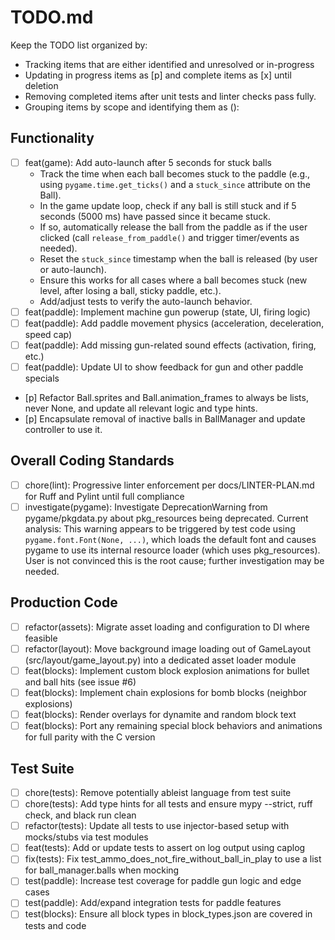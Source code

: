 # TODO.md

Keep the TODO list organized by:
 - Tracking items that are either identified and unresolved or in-progress
 - Updating in progress items as [p] and complete items as [x] until deletion
 - Removing completed items after unit tests and linter checks pass fully.
 - Grouping items by scope and identifying them as <type>(<scope>): <short summary>

## Functionality
- [ ] feat(game): Add auto-launch after 5 seconds for stuck balls
    - Track the time when each ball becomes stuck to the paddle (e.g., using `pygame.time.get_ticks()` and a `stuck_since` attribute on the Ball).
    - In the game update loop, check if any ball is still stuck and if 5 seconds (5000 ms) have passed since it became stuck.
    - If so, automatically release the ball from the paddle as if the user clicked (call `release_from_paddle()` and trigger timer/events as needed).
    - Reset the `stuck_since` timestamp when the ball is released (by user or auto-launch).
    - Ensure this works for all cases where a ball becomes stuck (new level, after losing a ball, sticky paddle, etc.).
    - Add/adjust tests to verify the auto-launch behavior.
- [ ] feat(paddle): Implement machine gun powerup (state, UI, firing logic)
- [ ] feat(paddle): Add paddle movement physics (acceleration, deceleration, speed cap)
- [ ] feat(paddle): Add missing gun-related sound effects (activation, firing, etc.)
- [ ] feat(paddle): Update UI to show feedback for gun and other paddle specials
- [p] Refactor Ball.sprites and Ball.animation_frames to always be lists, never None, and update all relevant logic and type hints.
- [p] Encapsulate removal of inactive balls in BallManager and update controller to use it.

## Overall Coding Standards
- [ ] chore(lint): Progressive linter enforcement per docs/LINTER-PLAN.md for Ruff and Pylint until full compliance
- [ ] investigate(pygame): Investigate DeprecationWarning from pygame/pkgdata.py about pkg_resources being deprecated. Current analysis: This warning appears to be triggered by test code using `pygame.font.Font(None, ...)`, which loads the default font and causes pygame to use its internal resource loader (which uses pkg_resources). User is not convinced this is the root cause; further investigation may be needed.

## Production Code
- [ ] refactor(assets): Migrate asset loading and configuration to DI where feasible
- [ ] refactor(layout): Move background image loading out of GameLayout (src/layout/game_layout.py) into a dedicated asset loader module
- [ ] feat(blocks): Implement custom block explosion animations for bullet and ball hits (see issue #6)
- [ ] feat(blocks): Implement chain explosions for bomb blocks (neighbor explosions)
- [ ] feat(blocks): Render overlays for dynamite and random block text
- [ ] feat(blocks): Port any remaining special block behaviors and animations for full parity with the C version

## Test Suite
- [ ] chore(tests): Remove potentially ableist language from test suite
- [ ] chore(tests): Add type hints for all tests and ensure mypy --strict, ruff check, and black run clean
- [ ] refactor(tests): Update all tests to use injector-based setup with mocks/stubs via test modules
- [ ] feat(tests): Add or update tests to assert on log output using caplog
- [ ] fix(tests): Fix test_ammo_does_not_fire_without_ball_in_play to use a list for ball_manager.balls when mocking
- [ ] test(paddle): Increase test coverage for paddle gun logic and edge cases
- [ ] test(paddle): Add/expand integration tests for paddle features
- [ ] test(blocks): Ensure all block types in block_types.json are covered in tests and code
